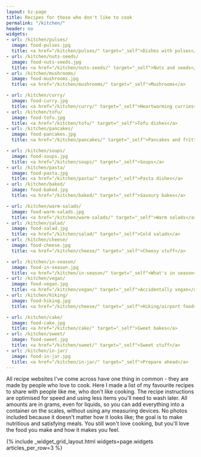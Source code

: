 ```yaml
---
layout: kz-page
title: Recipes for those who don't like to cook
permalink: "/kitchen/"
header: no
widgets:
- url: /kitchen/pulses/
  image: food-pulses.jpg
  title: <a href="/kitchen/pulses/" target="_self">Dishes with pulses</a>
- url: /kitchen/nuts-seeds/
  image: food-nuts-seeds.jpg
  title: <a href="/kitchen/nuts-seeds/" target="_self">Nuts and seeds</a>
- url: /kitchen/mushrooms/
  image: food-mushrooms.jpg
  title: <a href="/kitchen/mushrooms/" target="_self">Mushrooms</a>

- url: /kitchen/curry/
  image: food-curry.jpg
  title: <a href="/kitchen/curry/" target="_self">Heartwarming curries</a>
- url: /kitchen/tofu/
  image: food-tofu.jpg
  title: <a href="/kitchen/tofu/" target="_self">Tofu dishes</a>
- url: /kitchen/pancakes/
  image: food-pancakes.jpg
  title: <a href="/kitchen/pancakes/" target="_self">Pancakes and fritters</a>

- url: /kitchen/soups/
  image: food-soups.jpg
  title: <a href="/kitchen/soups/" target="_self">Soups</a>
- url: /kitchen/pasta/
  image: food-pasta.jpg
  title: <a href="/kitchen/pasta/" target="_self">Pasta dishes</a>
- url: /kitchen/baked/
  image: food-baked.jpg
  title: <a href="/kitchen/baked/" target="_self">Savoury bakes</a>

- url: /kitchen/warm-salads/
  image: food-warm-salads.jpg
  title: <a href="/kitchen/warm-salads/" target="_self">Warm salads</a>
- url: /kitchen/salad/
  image: food-salad.jpg
  title: <a href="/kitchen/salad/" target="_self">Cold salads</a>
- url: /kitchen/cheese/
  image: food-cheese.jpg
  title: <a href="/kitchen/cheese/" target="_self">Cheesy stuff</a>

- url: /kitchen/in-season/
  image: food-in-season.jpg
  title: <a href="/kitchen/in-season/" target="_self">What's in season</a>
- url: /kitchen/vegan/
  image: food-vegan.jpg
  title: <a href="/kitchen/vegan/" target="_self">Accidentally vegan</a>
- url: /kitchen/hiking/
  image: food-hiking.jpg
  title: <a href="/kitchen/cheese/" target="_self">Hiking/airport food</a>

- url: /kitchen/cake/
  image: food-cake.jpg
  title: <a href="/kitchen/cake/" target="_self">Sweet bakes</a>
- url: /kitchen/sweet/
  image: food-sweet.jpg
  title: <a href="/kitchen/sweet/" target="_self">Sweet stuff</a>
- url: /kitchen/in-jar/
  image: food-in-jar.jpg
  title: <a href="/kitchen/in-jar/" target="_self">Prepare ahead</a>
---
```


All recipe websites I've come across have one thing in common - they are made by people who love to cook. 
Here I made a list of my favourite recipes to share with people like me, who don't like cooking. 
The recipe instructions are optimised for speed and using less items you'll need to wash later. 
All amounts are in grams, even for liquids, so you can add everything into a container on the scales, without using any measuring devices. 
No photos included because it doesn't matter how it looks like; the goal is to make nutritious and satisfying meals. 
You still won't love cooking, but you'll love the food you make and how it makes you feel. 

{% include _widget_grid_layout.html widgets=page.widgets articles_per_row=3 %}
